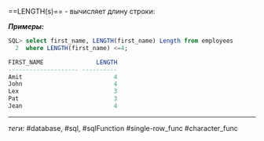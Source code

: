 ==LENGTH(s)== - вычисляет длину строки:

***Примеры:***
```sql
SQL> select first_name, LENGTH(first_name) Length from employees
  2  where LENGTH(first_name) <=4;

FIRST_NAME               LENGTH
-------------------- ----------
Amit                          4
John                          4
Lex                           3
Pat                           3
Jean                          4
```
---
*теги:* #database, #sql, #sqlFunction #single-row_func #character_func 